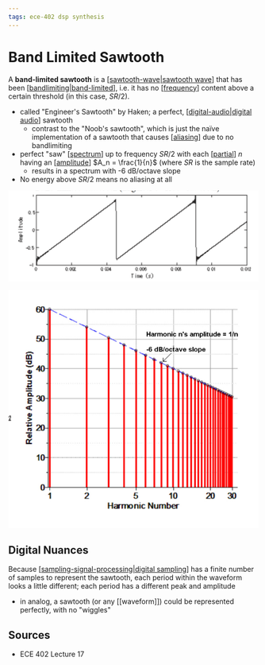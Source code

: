 ```yaml
---
tags: ece-402 dsp synthesis
---
```


# Band Limited Sawtooth

A **band-limited sawtooth** is a [[sawtooth-wave|sawtooth wave]] that has been [[bandlimiting|band-limited]], i.e. it has no [[frequency]] content above a certain threshold (in this case, $SR/2$).

- called "Engineer's Sawtooth" by Haken; a perfect, [[digital-audio|digital audio]] sawtooth
  - contrast to the "Noob's sawtooth", which is just the naïve implementation of a sawtooth that causes [[aliasing]] due to no bandlimiting
- perfect "saw" [[spectrum]] up to frequency $SR/2$ with each [[partial]] $n$ having an [[amplitude]] $A_n = \frac{1}{n}$ (where $SR$ is the sample rate)
  - results in a spectrum with -6 dB/octave slope
- No energy above $SR/2$ means no aliasing at all

![Band-limited sawtooth waveform](../public/attachments/band-limited-sawtooth.png)

![Band-limited sawtooth spectrum](../public/attachments/band-limited-sawtooth-spectrum.png)

## Digital Nuances

Because [[sampling-signal-processing|digital sampling]] has a finite number of samples to represent the sawtooth, each period within the waveform looks a little different; each period has a different peak and amplitude

- in analog, a sawtooth (or any [[waveform]]) could be represented perfectly, with no "wiggles"

## Sources

- ECE 402 Lecture 17

[//begin]: # "Autogenerated link references for markdown compatibility"
[sawtooth-wave|sawtooth wave]: sawtooth-wave "Sawtooth wave"
[bandlimiting|band-limited]: bandlimiting "Bandlimiting"
[frequency]: frequency "Frequency"
[digital-audio|digital audio]: digital-audio "Digital Audio"
[aliasing]: aliasing "Aliasing"
[spectrum]: spectrum "Spectrum"
[partial]: partial "Partial"
[amplitude]: amplitude "Amplitude"
[sampling-signal-processing|digital sampling]: sampling-signal-processing "Sampling (Signal Processing)"
[//end]: # "Autogenerated link references"
